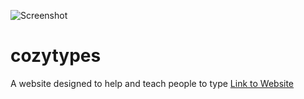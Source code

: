 ![Screenshot](images/keyboard.ico)
# cozytypes
 A website designed to help and teach people to type
[Link to Website](https://www.cozytypes.com)
